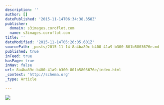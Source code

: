 ```yaml
---
description: ''
author: []
datePublished: '2015-11-14T06:34:38.358Z'
publisher:
  domain: s3images.coroflot.com
  name: s3images.coroflot.com
title: ''
dateModified: '2015-11-14T05:26:05.601Z'
sourcePath: _posts/2015-11-14-8a4ba89c-b400-41a9-b300-801b5803676e.md
published: true
inFeed: true
hasPage: true
inNav: false
url: 8a4ba89c-b400-41a9-b300-801b5803676e/index.html
_context: 'http://schema.org'
_type: Article

---
```

![](http://s3images.coroflot.com/user_files/individual_files/original_327436_475edmdyp4snby5mztw5w_exu.png)